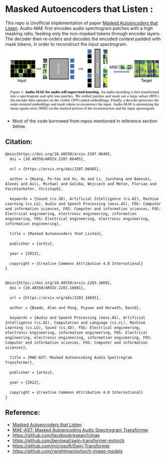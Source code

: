 # Masked Autoencoders that Listen :
This repo is Unofficial implementation of paper [Masked Autoencoders that Listen](https://arxiv.org/abs/2207.06405). Audio-MAE first encodes audio spectrogram patches with a high masking ratio, feeding only the non-masked tokens through encoder layers. The decoder then re-orders and decodes the encoded context padded with mask tokens, in order to reconstruct the input spectrogram.
![](mae.PNG)

* Most of the code borrowed from repos mentioned in reference section below.
## Citation:
```
@misc{https://doi.org/10.48550/arxiv.2207.06405,
  doi = {10.48550/ARXIV.2207.06405},
  
  url = {https://arxiv.org/abs/2207.06405},
  
  author = {Huang, Po-Yao and Xu, Hu and Li, Juncheng and Baevski, Alexei and Auli, Michael and Galuba, Wojciech and Metze, Florian and Feichtenhofer, Christoph},
  
  keywords = {Sound (cs.SD), Artificial Intelligence (cs.AI), Machine Learning (cs.LG), Audio and Speech Processing (eess.AS), FOS: Computer and information sciences, FOS: Computer and information sciences, FOS: Electrical engineering, electronic engineering, information engineering, FOS: Electrical engineering, electronic engineering, information engineering},
  
  title = {Masked Autoencoders that Listen},
  
  publisher = {arXiv},
  
  year = {2022},
  
  copyright = {Creative Commons Attribution 4.0 International}
}
```
```

@misc{https://doi.org/10.48550/arxiv.2203.16691,
  doi = {10.48550/ARXIV.2203.16691},
  
  url = {https://arxiv.org/abs/2203.16691},
  
  author = {Baade, Alan and Peng, Puyuan and Harwath, David},
  
  keywords = {Audio and Speech Processing (eess.AS), Artificial Intelligence (cs.AI), Computation and Language (cs.CL), Machine Learning (cs.LG), Sound (cs.SD), FOS: Electrical engineering, electronic engineering, information engineering, FOS: Electrical engineering, electronic engineering, information engineering, FOS: Computer and information sciences, FOS: Computer and information sciences},
  
  title = {MAE-AST: Masked Autoencoding Audio Spectrogram Transformer},
  
  publisher = {arXiv},
  
  year = {2022},
  
  copyright = {Creative Commons Attribution 4.0 International}
}
```

## Reference:
* [Masked Autoencoders that Listen](https://arxiv.org/abs/2207.06405)
* [MAE-AST: Masked Autoencoding Audio Spectrogram Transformer](https://arxiv.org/abs/2203.16691)
* https://github.com/facebookresearch/mae
* https://github.com/berniwal/swin-transformer-pytorch
* https://github.com/microsoft/Swin-Transformer
* https://github.com/rwightman/pytorch-image-models
